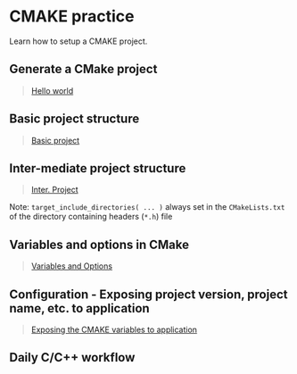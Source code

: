 # CMAKE practice

Learn how to setup a CMAKE project.

## Generate a CMake project

> [Hello world](./hello-world/README.md)

## Basic project structure

> [Basic project](./basic-project/README.md)

## Inter-mediate project structure

> [Inter. Project](./inter-project/README.md)

Note:
`target_include_directories( ... )` always set in the `CMakeLists.txt` of the directory containing headers (`*.h`) file

## Variables and options in CMake

> [Variables and Options](./var-options/README.md)

## Configuration - Exposing project version, project name, etc. to application

> [Exposing the CMAKE variables to application](./configure/README.md)

## Daily C/C++ workflow
